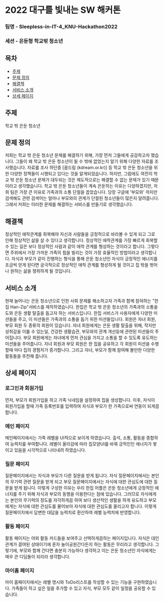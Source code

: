 # 2022 대구를 빛내는 SW 해커톤
### 팀명 - Sleepless-in-IT-4_KNU-Hackathon2022
### 세션 - 은둔형 학교밖 청소년

## 목차
- [주제](#주제)
- [문제 정의](#문제-정의)
- [해결책](#해결-도출)
- [서비스 소개](#서비스-소개)
- [상세 페이지](#상세-페이지)

## 주제

학교 밖 은둔 청소년

## 문제 정의

저희는 학교 밖 은둔 청소년 문제를 해결하기 위해, 가장 먼저 그들에게 공감하고자 했습니다.
그들이 왜 학교 밖 은둔 청소년이 될 수 밖에 없었는지 알기 위해 다양한 자료를 조사했습니다.
자료를 조사 하던중 [꿈드림 (kdream.or.kr)] 등 학교 밖 은둔 청소년을 위한 다양한 정책들이 시행되고 있다는 것을 알게되었습니다.
하지만, 그럼에도 여전히 학교 밖 은둔 청소년 문제가 대두되는 것은 제도적으로는 해결할 수 없는 문제가 있기 때문이라고 생각했습니다.
학교 밖 은둔 청소년들이 계속 은둔하는 이유는 다양하겠지만, 저희 팀은 가장 큰 이유로 가족과의 소통 단절을 꼽았습니다.
당장 구글에 '부모와' 까지만 검색해도 관련 검색어는 얼마나 부모와의 관계가 단절된 청소년들이 많은지 알려줍니다.
그래서 저희는 이러한 문제를 해결하는 서비스를 만들기로 생각했습니다.

## 해결책

정상적인 애착관계를 회복해야 자신과 사람들을 긍정적으로 바라볼 수 있게 되고 그로 인해 정상적인 삶을 살 수 있다고 생각합니다.
정상적인 애착관계를 가장 빠르게 회복할 수 있는 길은 보다 정상적인 사람과 같이 애착 관계를 형성하는 것이라고 합니다. 그렇다면 주위에서 가장 가까운 가족의 힘을 빌리는 것이 가장 효율적인 방법이라고 생각합니다.
자식과 부모가 같이 진행하는 형식을 통해 은둔 청소년인 자식이 긍정적인 에너지를 조금씩 얻게 된다면 궁극적으로 정상적인 애착 관계를 형성하게 될 것이고 집 밖을 벗어나 원하는 삶을 쟁취하게 될 것입니다.

## 서비스 소개

현재 늘어나는 은둔 청소년으로 인한 사회 문제를 해소하고자 가족과 함께 참혀하는 "한집 Han-Zip"서비스를 제작하였습니다.
한집은 학교 밖 은둔 청소년의 가족과의 소통을 도와 은둔 생활 탈출을 돕고자 하는 서비스입니다.
한집 서비스가 사용자에게 다양한 미션들을 주고, 이 미션들은 가족과의 소통을 돕기 위한 미션들입니다.
회원은 자녀 회원, 부모 회원 두 종류의 회원이 있습니다.
자녀 회원에게는 은둔 생활 탈출을 위해, 작지만 성취감을 이룰 수 있는일, 건강한 생활습관, 부모와의 관계 개선등에 관련된 미션들이 주어집니다.
부모 회원에게는 자녀에게 먼저 관심을 가지고 소통을 할 수 있도록 유도하는 미션들을 주어줍니다.
자녀 회원과 부모 회원은 한 집을 공유하고 각 회원이 미션을 수행할때 마다 집의 경험치가 증가합니다.
그리고 자녀, 부모가 함께 참여해 볼만한 다양한 활동들을 추천해 줍니다.

## 상세 페이지

### 로그인과 회원가입

먼저, 부모가 회원가입을 하고 가족 닉네임을 설정하여 집을 생성합니다.
이후, 자식이 회원가입을 할때 가족 등록번호를 입력하여 자식과 부모가 한 가족으로써 연동이 되게끔 합니다.

### 메인 페이지

메인페이지에서는 가족 레벨을 UI적으로 보이게 하였습니다.
출석, 소통, 활동을 종합하여 능력치를 부여합니다.
레벨이 올라감에 따라 집모양UI를 바꿔 긍적인인 에너지가 쌓이고 있음을 시각적으로 나타내려 하였습니다.

### 질문 페이지

질문페이지에서는 자식과 부모가 다른 질문을 받게 됩니다.
자식 질문페이지에서는 본인의 무기력 관련 질문을 받게 되고 부모 질문페이지에서는 자식에 대한 관심도에 대한 질문을 받게 됩니다.
이렇게 구성한 이유는 우리 한집 어플은 은둔 청소년에게 긍정적인 에너지를 주기 위해 자식과 부모의 동행을 이용한다는 점에 있습니다.
그러므로 자식에게는 본인의 무기력의 정도를 자각하게끔 하여 보다 생산적인 생활을 하게 유도하고 부모에게는 자식에 대한 관심도를 물어보아 자식에 대한 관심도를 올리고자 합니다.
이렇게 질문페이지에서 답변한 대답을 능력치로 환산하여 레벨 능력치에 반영합니다.

### 활동 페이지

활동 페이지는 야외 활동 카드들을 보여주고 선택하게끔하는 페이지입니다.
자식은 대인관계가 결여된 상태이기에 혼자 놀이공원간다든지 하는 활동은 무리라고 생각합니다.
그렇기에, 부모와 함께 간다면 충분히 가능하다 생각하고 이는 은둔 청소년인 자식에게는 매우 큰 디딤돌이 되리라 생각합니다.

### 마이홈 페이지

마이 홈페이지에서는 레벨 명시와 ToDo리스트를 작성할 수 있는 기능을 구현하였습니다.
가족들이 하고 싶은 일을 추가할 수 있고 자식, 부모 모두 같이 일정을 공유할 수 있습니다.
